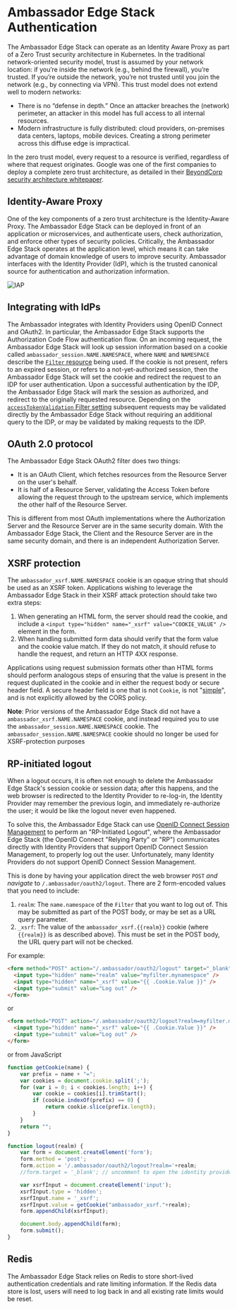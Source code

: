 # Ambassador Edge Stack Authentication

The Ambassador Edge Stack can operate as an Identity Aware Proxy as part of a Zero Trust security architecture in Kubernetes. In the traditional network-oriented security model, trust is assumed by your network location:  if you’re inside the network (e.g., behind the firewall), you’re trusted. If you’re outside the network, you’re not trusted until you join the network (e.g., by connecting via VPN). This trust model does not extend well to modern networks:

* There is no “defense in depth.” Once an attacker breaches the (network) perimeter, an attacker in this model has full access to all internal resources.
* Modern infrastructure is fully distributed: cloud providers, on-premises data centers, laptops, mobile devices. Creating a strong perimeter across this diffuse edge is impractical.

In the zero trust model, every request to a resource is verified, regardless of where that request originates. Google was one of the first companies to deploy a complete zero trust architecture, as detailed in their [BeyondCorp security architecture whitepaper](https://ai.google/research/pubs/pub43231).

## Identity-Aware Proxy

One of the key components of a zero trust architecture is the Identity-Aware Proxy. The Ambassador Edge Stack can be deployed in front of an application or microservices, and authenticate users, check authorization, and enforce other types of security policies. Critically, the Ambassador Edge Stack operates at the application level, which means it can take advantage of domain knowledge of users to improve security. Ambassador interfaces with the Identity Provider (IdP), which is the trusted canonical source for authentication and authorization information.

![IAP](../../doc-images/pro-iap.png)

## Integrating with IdPs

The Ambassador integrates with Identity Providers using OpenID Connect and OAuth2. In particular, the Ambassador Edge Stack supports the Authorization Code Flow authentication flow.  On an incoming request, the Ambassador Edge Stack will look up session information based on a cookie called `ambassador_session.NAME.NAMESPACE`, where `NAME` and `NAMESPACE` describe the [`Filter` resource](../../reference/filter-reference#filter-type-oauth2) being used. If the cookie is not present, refers to an expired session, or refers to a not-yet-authorized session, then the Ambassador Edge Stack will set the cookie and redirect the request to an IDP for user authentication.  Upon a successful authentication by the IDP, the Ambassador Edge Stack will mark the session as authorized, and redirect to the originally requested resource.  Depending on the [`accessTokenValidation` Filter setting](../../reference/filter-reference#oauth2-global-arguments) subsequent requests may be validated directly by the Ambassador Edge Stack without requiring an additional query to the IDP, or may be validated by making requests to the IDP.

## OAuth 2.0 protocol

The Ambassador Edge Stack OAuth2 filter does two things:

* It is an OAuth Client, which fetches resources from the Resource Server on the user's behalf.
* It is half of a Resource Server, validating the Access Token before allowing the request through to the upstream service, which implements the other half of the Resource Server.

This is different from most OAuth implementations where the Authorization Server and the Resource Server are in the same security domain. With the Ambassador Edge Stack, the Client and the Resource Server are in the same security domain, and there is an independent Authorization Server.

## XSRF protection

The `ambassador_xsrf.NAME.NAMESPACE` cookie is an opaque string that should be used as an XSRF token.  Applications wishing to leverage the Ambassador Edge Stack in their XSRF attack protection should take two extra steps:

 1. When generating an HTML form, the server should read the cookie, and include a `<input type="hidden" name="_xsrf" value="COOKIE_VALUE" />` element in the form.
 2. When handling submitted form data should verify that the form value and the cookie value match.  If they do not match, it should refuse to handle the request, and return an HTTP 4XX response.

Applications using request submission formats other than HTML forms
should perform analogous steps of ensuring that the value is present
in the request duplicated in the cookie and in either the request body
or secure header field.  A secure header field is one that is not
`Cookie`, is not "[simple][simple-header]", and is not explicitly
allowed by the CORS policy.

[simple-header]: https://www.w3.org/TR/cors/#simple-header

**Note**: Prior versions of the Ambassador Edge Stack did not have a
`ambassador_xsrf.NAME.NAMESPACE` cookie, and instead required you to
use the `ambassador_session.NAME.NAMESPACE` cookie.  The
`ambassador_session.NAME.NAMESPACE` cookie should no longer be used
for XSRF-protection purposes

## RP-initiated logout

When a logout occurs, it is often not enough to delete the Ambassador
Edge Stack's session cookie or session data; after this happens, and the web
browser is redirected to the Identity Provider to re-log-in, the
Identity Provider may remember the previous login, and immediately
re-authorize the user; it would be like the logout never even
happened.

To solve this, the Ambassador Edge Stack can use [OpenID Connect Session
Management][oidc-session] to perform an "RP-Initiated Logout", where the
Ambassador Edge Stack (the OpenID Connect "Relying Party" or "RP")
communicates directly with Identity Providers that support OpenID
Connect Session Management, to properly log out the user.
Unfortunately, many Identity Providers do not support OpenID Connect
Session Management.

[oidc-session]: https://openid.net/specs/openid-connect-session-1_0.html

This is done by having your application direct the web browser `POST`
*and navigate* to `/.ambassador/oauth2/logout`.  There are 2
form-encoded values that you need to include:

 1. `realm`: The `name.namespace` of the `Filter` that you want to log
    out of.  This may be submitted as part of the POST body, or may be set as a URL query parameter.
 2. `_xsrf`: The value of the `ambassador_xsrf.{{realm}}` cookie
    (where `{{realm}}` is as described above).  This must be set in the POST body, the URL query part will not be checked.

For example:

```html
<form method="POST" action="/.ambassador/oauth2/logout" target="_blank">
  <input type="hidden" name="realm" value="myfilter.mynamespace" />
  <input type="hidden" name="_xsrf" value="{{ .Cookie.Value }}" />
  <input type="submit" value="Log out" />
</form>
```

or

```html
<form method="POST" action="/.ambassador/oauth2/logout?realm=myfilter.mynamespace" target="_blank">
  <input type="hidden" name="_xsrf" value="{{ .Cookie.Value }}" />
  <input type="submit" value="Log out" />
</form>
```

or from JavaScript

```js
function getCookie(name) {
    var prefix = name + "=";
    var cookies = document.cookie.split(';');
    for (var i = 0; i < cookies.length; i++) {
        var cookie = cookies[i].trimStart();
        if (cookie.indexOf(prefix) == 0) {
            return cookie.slice(prefix.length);
        }
    }
    return "";
}

function logout(realm) {
    var form = document.createElement('form');
    form.method = 'post';
    form.action = '/.ambassador/oauth2/logout?realm='+realm;
    //form.target = '_blank'; // uncomment to open the identity provider's page in a new tab

    var xsrfInput = document.createElement('input');
    xsrfInput.type = 'hidden';
    xsrfInput.name = '_xsrf';
    xsrfInput.value = getCookie("ambassador_xsrf."+realm);
    form.appendChild(xsrfInput);

    document.body.appendChild(form);
    form.submit();
}
```

## Redis

The Ambassador Edge Stack relies on Redis to store short-lived authentication credentials and rate limiting information. If the Redis data store is lost, users will need to log back in and all existing rate limits would be reset.
